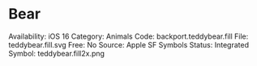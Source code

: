 # Bear

Availability: iOS 16
Category: Animals
Code: backport.teddybear.fill
File: teddybear.fill.svg
Free: No
Source: Apple SF Symbols
Status: Integrated
Symbol: teddybear.fill2x.png